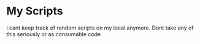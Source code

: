 # My Scripts

i cant keep track of random scripts on my local anymore. 
Dont take any of this seriously or as consumable code


